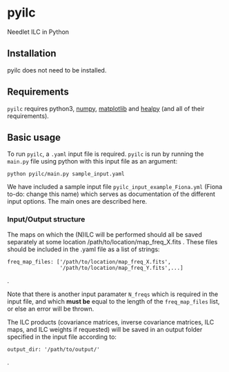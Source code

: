 # pyilc

Needlet ILC in Python

## Installation

pyilc does not need to be installed.

## Requirements

`pyilc` requires python3, [numpy](https://numpy.readthedocs.io/en/latest/), [matplotlib](https://matplotlib.org) and [healpy](https://healpy.readthedocs.io/en/latest/) (and all of their requirements). 

## Basic usage

To run `pyilc`, a `.yaml` input file is required. `pyilc` is run by running the `main.py` file using python with this input file as an argument:
```
python pyilc/main.py sample_input.yaml
```

We have included a sample input file `pyilc_input_example_Fiona.yml` (Fiona to-do: change this name) which serves as documentation of the different input options. The main ones are described here.

### Input/Output structure

The maps on which the (N)ILC will be performed should all be saved separately at some location /path/to/location/map_freq_X.fits . These files should be included in the .yaml file as a list of strings:

```
freq_map_files: ['/path/to/location/map_freq_X.fits',
                 '/path/to/location/map_freq_Y.fits',...]
```
.

Note that there is another input paramater `N_freqs` which is required in the input file, and which **must be** equal to the length of the `freq_map_files` list, or else an error will be thrown.

The ILC products (covariance matrices, inverse covariance matrices, ILC maps, and ILC weights if requested) will be saved in an output folder specified in the input file according to:

```
output_dir: '/path/to/output/'
```
.
